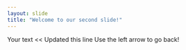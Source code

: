 ```yaml
---
layout: slide
title: "Welcome to our second slide!"
---
```

Your text << Updated this line
Use the left arrow to go back!
